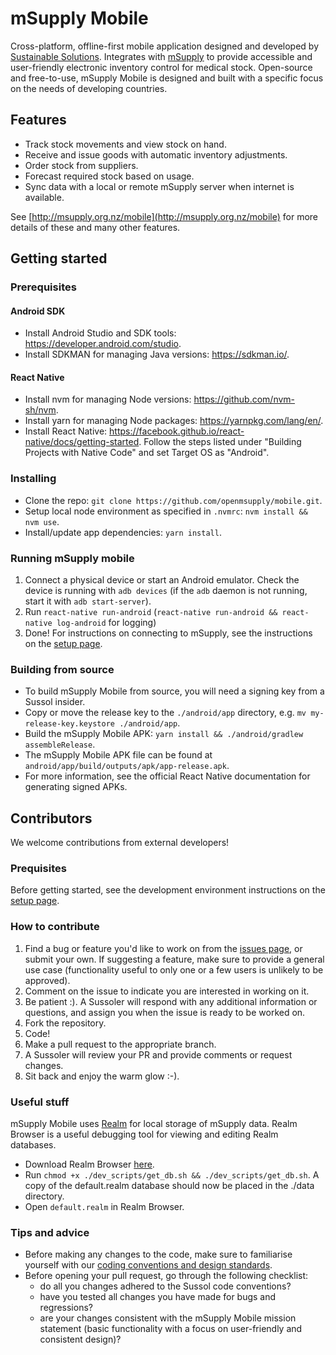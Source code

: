 # mSupply Mobile

Cross-platform, offline-first mobile application designed and developed by [Sustainable Solutions](http://sussol.net). Integrates with [mSupply](https://www.msupply.org.nz/) to provide accessible and user-friendly electronic inventory control for medical stock. Open-source and free-to-use, mSupply Mobile is designed and built with a specific focus on the needs of developing countries.

## Features

- Track stock movements and view stock on hand.
- Receive and issue goods with automatic inventory adjustments.
- Order stock from suppliers.
- Forecast required stock based on usage.
- Sync data with a local or remote mSupply server when internet is available.

See [http://msupply.org.nz/mobile](http://msupply.org.nz/mobile) for more details of these and many other features.

## Getting started

### Prerequisites

#### Android SDK

- Install Android Studio and SDK tools: https://developer.android.com/studio.
- Install SDKMAN for managing Java versions: https://sdkman.io/.

#### React Native

- Install nvm for managing Node versions: https://github.com/nvm-sh/nvm.
- Install yarn for managing Node packages: https://yarnpkg.com/lang/en/.
- Install React Native: https://facebook.github.io/react-native/docs/getting-started. Follow the steps listed under "Building Projects with Native Code" and set Target OS as "Android".

### Installing

- Clone the repo: `git clone https://github.com/openmsupply/mobile.git`.
- Setup local node environment as specified in `.nvmrc`: `nvm install && nvm use`.
- Install/update app dependencies: `yarn install`.

### Running mSupply mobile

1. Connect a physical device or start an Android emulator. Check the device is running with `adb devices` (if the `adb` daemon is not running, start it with `adb start-server`).
2. Run `react-native run-android` (`react-native run-android && react-native log-android` for logging)
3. Done! For instructions on connecting to mSupply, see the instructions on the [setup page](https://github.com/sussol/mobile/wiki/Setup#setting-up-msupply-server).

### Building from source

- To build mSupply Mobile from source, you will need a signing key from a Sussol insider.
- Copy or move the release key to the `./android/app` directory, e.g. `mv my-release-key.keystore ./android/app`.
- Build the mSupply Mobile APK: `yarn install && ./android/gradlew assembleRelease`.
- The mSupply Mobile APK file can be found at `android/app/build/outputs/apk/app-release.apk`.
- For more information, see the official React Native documentation for generating signed APKs.

## Contributors

We welcome contributions from external developers!

### Prequisites

Before getting started, see the development environment instructions on the [setup page](https://github.com/openmsupply/mobile/wiki/Setup).

### How to contribute

1. Find a bug or feature you'd like to work on from the [issues page](https://github.com/sussol/mobile/issues), or submit your own. If suggesting a feature, make sure to provide a general use case (functionality useful to only one or a few users is unlikely to be approved).
2. Comment on the issue to indicate you are interested in working on it.
3. Be patient :). A Sussoler will respond with any additional information or questions, and assign you when the issue is ready to be worked on.
4. Fork the repository.
5. Code!
6. Make a pull request to the appropriate branch.
7. A Sussoler will review your PR and provide comments or request changes.
8. Sit back and enjoy the warm glow :-).

### Useful stuff

mSupply Mobile uses [Realm](https://realm.io/) for local storage of mSupply data. Realm Browser is a useful debugging tool for viewing and editing Realm databases.

- Download Realm Browser [here](https://realm.io/products/realm-studio/#download-studio).
- Run `chmod +x ./dev_scripts/get_db.sh && ./dev_scripts/get_db.sh`. A copy of the default.realm database should now be placed in the ./data directory.
- Open `default.realm` in Realm Browser.

### Tips and advice

- Before making any changes to the code, make sure to familiarise yourself with our [coding conventions and design standards](https://github.com/sussol/mobile/wiki/Code-Design).
- Before opening your pull request, go through the following checklist:
  - do all you changes adhered to the Sussol code conventions?
  - have you tested all changes you have made for bugs and regressions?
  - are your changes consistent with the mSupply Mobile mission statement (basic functionality with a focus on user-friendly and consistent design)?
